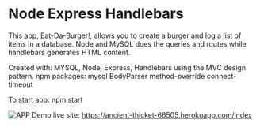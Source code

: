 # Node Express Handlebars

This app, Eat-Da-Burger!, allows you to create a burger and log a list of items in a database.  Node and MySQL does the queries and routes while handlebars generates HTML content.

Created with: 
MYSQL, Node, Express, Handlebars using the MVC design pattern.
npm packages:
mysql
BodyParser
method-override
connect-timeout

To start app: 
    npm start

![APP Demo](burger.gif) live site: https://ancient-thicket-66505.herokuapp.com/index

